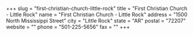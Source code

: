 +++
slug = "first-christian-church-little-rock"
title = "First Christian Church - Little Rock"
name = "First Christian Church - Little Rock"
address = "1500 North Mississippi Street"
city = "Little Rock"
state = "AR"
postal = "72207"
website = ""
phone = "501-225-5656"
fax = ""
+++
